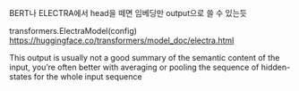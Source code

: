 BERT나 ELECTRA에서 head을 떼면 임베딩만 output으로 쓸 수 있는듯


transformers.ElectraModel(config)
https://huggingface.co/transformers/model_doc/electra.html


This output is usually not a good summary of the semantic content of the input, you’re often better with averaging or pooling the sequence of hidden-states for the whole input sequence
